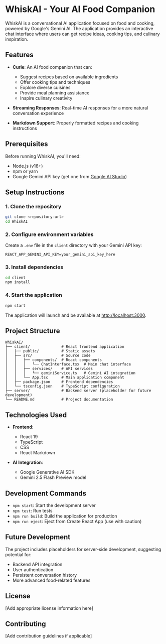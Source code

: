 # WhiskAI - Your AI Food Companion

WhiskAI is a conversational AI application focused on food and cooking, powered by Google's Gemini AI. The application provides an interactive chat interface where users can get recipe ideas, cooking tips, and culinary inspiration.

## Features

- **Curie**: An AI food companion that can:
  - Suggest recipes based on available ingredients
  - Offer cooking tips and techniques
  - Explore diverse cuisines
  - Provide meal planning assistance
  - Inspire culinary creativity

- **Streaming Responses**: Real-time AI responses for a more natural conversation experience
- **Markdown Support**: Properly formatted recipes and cooking instructions

## Prerequisites

Before running WhiskAI, you'll need:

- Node.js (v16+)
- npm or yarn
- Google Gemini API key (get one from [Google AI Studio](https://makersuite.google.com/app/apikey))

## Setup Instructions

### 1. Clone the repository

```bash
git clone <repository-url>
cd WhiskAI
```

### 2. Configure environment variables

Create a `.env` file in the `client` directory with your Gemini API key:

```
REACT_APP_GEMINI_API_KEY=your_gemini_api_key_here
```

### 3. Install dependencies

```bash
cd client
npm install
```

### 4. Start the application

```bash
npm start
```

The application will launch and be available at [http://localhost:3000](http://localhost:3000).

## Project Structure

```
WhiskAI/
├── client/              # React frontend application
│   ├── public/          # Static assets
│   ├── src/             # Source code
│   │   ├── components/  # React components
│   │   │   └── ChatInterface.tsx  # Main chat interface
│   │   ├── services/    # API services
│   │   │   └── geminiService.ts   # Gemini AI integration
│   │   └── App.tsx      # Main application component
│   ├── package.json     # Frontend dependencies
│   └── tsconfig.json    # TypeScript configuration
├── server/              # Backend server (placeholder for future development)
└── README.md            # Project documentation
```

## Technologies Used

- **Frontend**:
  - React 19
  - TypeScript
  - CSS
  - React Markdown

- **AI Integration**:
  - Google Generative AI SDK
  - Gemini 2.5 Flash Preview model

## Development Commands

- `npm start`: Start the development server
- `npm test`: Run tests
- `npm run build`: Build the application for production
- `npm run eject`: Eject from Create React App (use with caution)

## Future Development

The project includes placeholders for server-side development, suggesting potential for:

- Backend API integration
- User authentication
- Persistent conversation history
- More advanced food-related features

## License

[Add appropriate license information here]

## Contributing

[Add contribution guidelines if applicable]